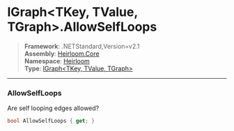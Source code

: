 # IGraph\<TKey, TValue, TGraph>.AllowSelfLoops

> **Framework**: .NETStandard,Version=v2.1  
> **Assembly**: [Heirloom.Core][0]  
> **Namespace**: [Heirloom][0]  
> **Type**: [IGraph\<TKey, TValue, TGraph>][1]

--------------------------------------------------------------------------------

### AllowSelfLoops

Are self looping edges allowed?

```cs
bool AllowSelfLoops { get; }
```

[0]: ../Heirloom.Core.md
[1]: Heirloom.IGraph[TKey,TValue,TGraph].md
